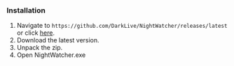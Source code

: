 ### Installation ###
1. Navigate to `https://github.com/DarkLive/NightWatcher/releases/latest` or click [here](https://github.com/DarkLive/NightWatcher/releases/latest).
2. Download the latest version.
3. Unpack the zip.
4. Open NightWatcher.exe
